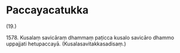 # Paccayacatukka

(19.)

1578\. Kusalaṃ savicāraṃ dhammaṃ paṭicca kusalo savicāro dhammo uppajjati hetupaccayā. (Kusalasavitakkasadisaṃ.)
